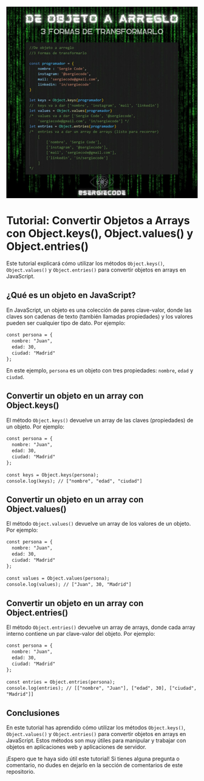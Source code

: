 ![Tutorial de objeto a arreglo en Javascript](https://raw.githubusercontent.com/sergiecode/object-to-array-tutorial/master/objectToArray.jpeg)

# Tutorial: Convertir Objetos a Arrays con Object.keys(), Object.values() y Object.entries()

Este tutorial explicará cómo utilizar los métodos `Object.keys()`, `Object.values()` y `Object.entries()` para convertir objetos en arrays en JavaScript.

## ¿Qué es un objeto en JavaScript?

En JavaScript, un objeto es una colección de pares clave-valor, donde las claves son cadenas de texto (también llamadas propiedades) y los valores pueden ser cualquier tipo de dato. Por ejemplo:

    const persona = {
      nombre: "Juan",
      edad: 30,
      ciudad: "Madrid"
    };

En este ejemplo, `persona` es un objeto con tres propiedades: `nombre`, `edad` y `ciudad`.

## Convertir un objeto en un array con Object.keys()

El método `Object.keys()` devuelve un array de las claves (propiedades) de un objeto. Por ejemplo:

    const persona = {
      nombre: "Juan",
      edad: 30,
      ciudad: "Madrid"
    };
    
    const keys = Object.keys(persona);
    console.log(keys); // ["nombre", "edad", "ciudad"]

## Convertir un objeto en un array con Object.values()

El método `Object.values()` devuelve un array de los valores de un objeto. Por ejemplo:

    const persona = {
      nombre: "Juan",
      edad: 30,
      ciudad: "Madrid"
    };
    
    const values = Object.values(persona);
    console.log(values); // ["Juan", 30, "Madrid"]

## Convertir un objeto en un array con Object.entries()

El método `Object.entries()` devuelve un array de arrays, donde cada array interno contiene un par clave-valor del objeto. Por ejemplo:

    const persona = {
      nombre: "Juan",
      edad: 30,
      ciudad: "Madrid"
    };
    
    const entries = Object.entries(persona);
    console.log(entries); // [["nombre", "Juan"], ["edad", 30], ["ciudad", "Madrid"]]

## Conclusiones

En este tutorial has aprendido cómo utilizar los métodos `Object.keys()`, `Object.values()` y `Object.entries()` para convertir objetos en arrays en JavaScript. Estos métodos son muy útiles para manipular y trabajar con objetos en aplicaciones web y aplicaciones de servidor.

¡Espero que te haya sido útil este tutorial! Si tienes alguna pregunta o comentario, no dudes en dejarlo en la sección de comentarios de este repositorio.
